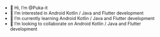 - 👋 Hi, I’m @Puka-it
- 👀 I’m interested in Android Kotlin / Java and Flutter development
- 🌱 I’m currently learning Android Kotlin / Java and Flutter development
- 💞️ I’m looking to collaborate on Android Kotlin / Java and Flutter development
